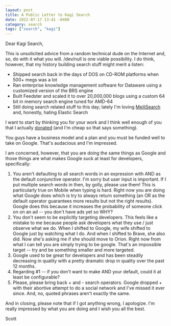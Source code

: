```yaml
---
layout: post
title: A Public Letter to Kagi Search
date: 2022-07-17 13:41 -0400
category: search
tags: ["search", "kagi"]
---
```

Dear Kagi Search, 

This is unsolicited advice from a random technical dude on the Internet and, so, do with it what you will.  /dev/null is one viable possibility.  I do think, however, that my history building search stuff might merit a listen:

* Shipped search back in the days of DOS on CD-ROM platforms when 500+ megs was a lot
* Ran enterprise knowledge management software for Dataware using a customized version of the BRS engine
* Built Feedster and scaled it to over 20,000,000 blogs using a custom 64 bit in memory search engine tuned for AMD-64
* Still doing search related stuff to this day; lately I'm loving [MeiliSearch](https://fuzzyblog.io/blog/rails/2022/05/31/using-meilisearch-in-a-production-rails-environment.html) and, honestly, hating Elastic Search

I want to start by thinking you for your work and I think well enough of you that I actually [donated](https://twitter.com/fuzzygroup/status/1547834415174131712) (and I'm cheap so that says something).

You guys have a business model and a plan and you must be funded well to take on Google.  That's audacious and I'm impressed.  

I am concerned, however, that you are doing the same things as Google and those things are what makes Google suck at least for developers, specifically:

1. You aren't defaulting to all search words in an expression with AND as the default conjunctive operator.  I'm sorry but user input is important.  If I put multiple search words in then, by golly, please use them!  This is particularly true on Mobile when typing is hard.  Right now you are doing what Google does which is try to always return something (an OR as the default operator guarantees more results but not the right results).  Google does this because it increases the probability of someone click on on an ad -- you don't have ads yet so WHY?
2. You don't seem to be explicitly targeting developers.  This feels like a mistake to me because people ask developers what they use / just observe what we do.  When I shifted to Google, my wife shifted to Google just by watching what I do.  And when I shifted to Brave, she also did.  Now she's asking me if she should move to Orion.  Right now from what I can tell you are simply trying to be google.  That's an impossible target -- try and be something smaller and more targeted.  
3. Google used to be great for developers and has been steadily decreasing in quality with a pretty dramatic drop in quality over the past 12 months.  
4. Regarding #1 -- if you don't want to make AND your default, could it at least be configurable?
5. Please, please bring back + and - search operators.  Google dropped + with their abortive attempt to do a social network and I've missed it ever since.  And, no, quoted phrases aren't exactly the same.

And in closing, please note that if I got anything wrong, I apologize. I'm really impressed by what you are doing and I wish you all the best.

Scott
